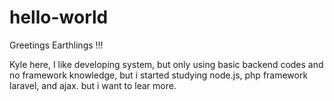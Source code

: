 # hello-world

Greetings Earthlings !!!

Kyle here, I like developing system, but only using basic backend codes and no framework knowledge,
but i started studying node.js, php framework laravel, and ajax. but i want to lear more. 
